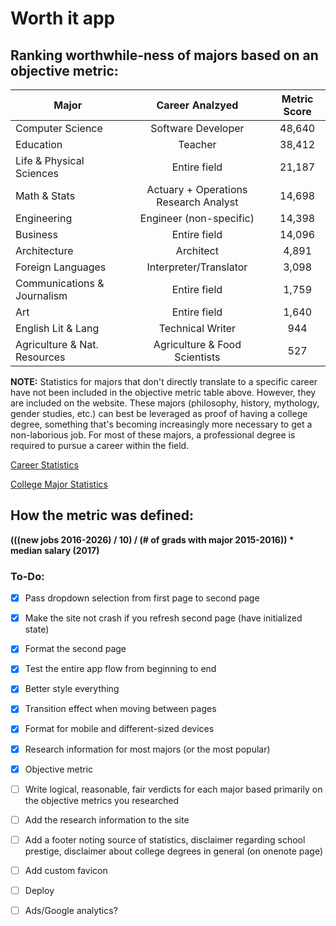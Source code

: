 # Worth it app

## Ranking worthwhile-ness of majors based on an objective metric:

| Major                        | Career Analzyed                       | Metric Score  |
| -------------                |:-------------:                        | :-------------:|
| Computer Science             | Software Developer                    | 48,640 |
| Education                    | Teacher                               | 38,412 |
| Life & Physical Sciences     | Entire field                          | 21,187 |
| Math & Stats                 | Actuary + Operations Research Analyst | 14,698 |
| Engineering                  | Engineer (non-specific)               | 14,398 |
| Business                     | Entire field                          | 14,096 |
| Architecture                 | Architect                             | 4,891 |
| Foreign Languages            | Interpreter/Translator                | 3,098 |
| Communications & Journalism  | Entire field                          | 1,759 |
| Art                          | Entire  field                         | 1,640 |
| English Lit & Lang           | Technical Writer                      | 944 |
| Agriculture & Nat. Resources | Agriculture & Food Scientists         | 527 |

**NOTE:** Statistics for majors that don't directly translate to a specific career have not been included in the objective metric table above. However, they are included on the website. These majors (philosophy, history, mythology, gender studies, etc.) can best be leveraged as proof of having a college degree, something that's becoming increasingly more necessary to get a non-laborious job. For most of these majors, a professional degree is required to pursue a career within the field.   

[Career Statistics](https://www.bls.gov/ooh/home.htm)

[College Major Statistics](https://nces.ed.gov/programs/digest/d17/tables/dt17_322.10.asp)

## How the metric was defined: 

**(((new jobs 2016-2026) / 10) / (# of grads with major 2015-2016)) * median salary (2017)**


### To-Do: 
- [x] Pass dropdown selection from first page to second page
- [x] Make the site not crash if you refresh second page (have initialized state)
- [x] Format the second page
- [x] Test the entire app flow from beginning to end
- [x] Better style everything
- [x] Transition effect when moving between pages
- [x] Format for mobile and different-sized devices
- [x] Research information for most majors (or the most popular)
- [x] Objective metric
- [ ] Write logical, reasonable, fair verdicts for each major based primarily on the objective metrics you researched
- [ ] Add the research information to the site
- [ ] Add a footer noting source of statistics, disclaimer regarding school prestige, disclaimer about college degrees in general (on onenote page)
- [ ] Add custom favicon
- [ ] Deploy
- [ ] Ads/Google analytics?


